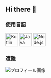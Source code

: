 ## Hi there 👋

<!--
**hrdngx/hrdngx** is a ✨ _special_ ✨ repository because its `README.md` (this file) appears on your GitHub profile.

Here are some ideas to get you started:

- 🔭 I’m currently working on ...
- 🌱 I’m currently learning ...
- 👯 I’m looking to collaborate on ...
- 🤔 I’m looking for help with ...
- 💬 Ask me about ...
- 📫 How to reach me: ...
- 😄 Pronouns: ...
- ⚡ Fun fact: ...
-->

### 使用言語
<p align="left">
<img src="https://upload.wikimedia.org/wikipedia/commons/7/74/Kotlin_Icon.png" alt="Kotlin Logo" width="40" height="40"> 
<img src="https://upload.wikimedia.org/wikipedia/en/3/30/Java_programming_language_logo.svg" alt="Java Logo" width="40" height="40"> 
<img src="https://upload.wikimedia.org/wikipedia/commons/d/d9/Node.js_logo.svg" alt="Node.js Logo" width="40" height="40">
</p>

### 遭難
![プロフィール画像](https://i.pximg.net/c/600x600/img-master/img/2010/10/14/01/31/53/13869433_p0_master1200.jpg)



<!-- 他のアイコンも追加可能 -->

